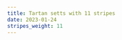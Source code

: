 ```yaml
---
title: Tartan setts with 11 stripes
date: 2023-01-24
stripes_weight: 11
---
```

<no value>

<no value>